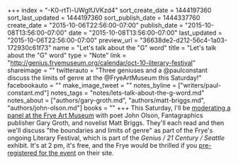 +++
index = "-K0-rtTi-UWgIfJVKzd4"
sort_create_date = 1444197360
sort_last_updated = 1444197360
sort_publish_date = 1444337760
create_date = "2015-10-06T22:56:00-07:00"
publish_date = "2015-10-08T13:56:00-07:00"
date = "2015-10-08T13:56:00-07:00"
last_updated = "2015-10-06T22:56:00-07:00"
preview_url = "36638de2-d212-56c4-1a03-172930c61f73"
name = "Let's talk about the \"G\" word"
title = "Let's talk about the \"G\" word"
type = "Note"
link = "http://genius.fryemuseum.org/calendar/oct-10-literary-festival"
shareimage = ""
twitterauto = "Three geniuses and a @paulconstant discuss the limits of genre at the @FryeArtMuseum  this Saturday!"
facebookauto = ""
make_image_tweet = ""
notes_byline = ["writers/paul-constant.md"]
notes_tags = "notes/lets-talk-about-the-g-word.md"
notes_about = ["authors/gary-groth.md", "authors/matt-briggs.md", "authors/john-olson.md"]
books = ""
+++
This Saturday, I'll be [moderating a panel at the Frye Art Museum](http://genius.fryemuseum.org/calendar/oct-10-literary-festival) with poet John Olson, Fantagraphics publisher Gary Groth, and novelist Matt Briggs. They'll each read and then we'll discuss "the boundaries and limits of genre" as part of the Frye's ongoing Literary Festival, which is part of the *Genius / 21 Century / Seattle* exhibit. It's at 2 pm, it's free, and the Frye would be thrilled if you [pre-registered for the event](http://genius.fryemuseum.org/calendar/oct-10-literary-festival) on their site.